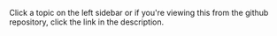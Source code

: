 Click a topic on the left sidebar or if you're viewing this from the github repository, click the link in the description.